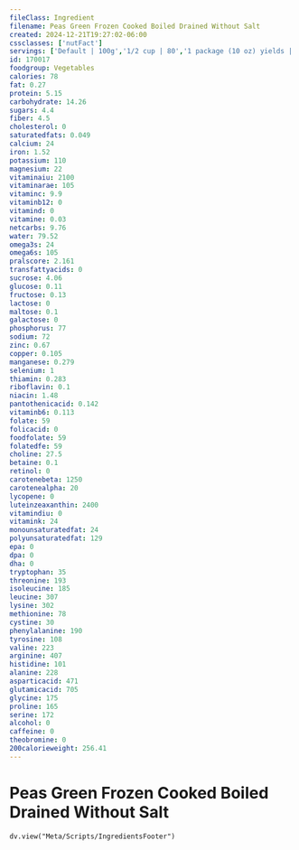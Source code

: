 ```yaml
---
fileClass: Ingredient
filename: Peas Green Frozen Cooked Boiled Drained Without Salt
created: 2024-12-21T19:27:02-06:00
cssclasses: ['nutFact']
servings: ['Default | 100g','1/2 cup | 80','1 package (10 oz) yields | 253']
id: 170017
foodgroup: Vegetables
calories: 78
fat: 0.27
protein: 5.15
carbohydrate: 14.26
sugars: 4.4
fiber: 4.5
cholesterol: 0
saturatedfats: 0.049
calcium: 24
iron: 1.52
potassium: 110
magnesium: 22
vitaminaiu: 2100
vitaminarae: 105
vitaminc: 9.9
vitaminb12: 0
vitamind: 0
vitamine: 0.03
netcarbs: 9.76
water: 79.52
omega3s: 24
omega6s: 105
pralscore: 2.161
transfattyacids: 0
sucrose: 4.06
glucose: 0.11
fructose: 0.13
lactose: 0
maltose: 0.1
galactose: 0
phosphorus: 77
sodium: 72
zinc: 0.67
copper: 0.105
manganese: 0.279
selenium: 1
thiamin: 0.283
riboflavin: 0.1
niacin: 1.48
pantothenicacid: 0.142
vitaminb6: 0.113
folate: 59
folicacid: 0
foodfolate: 59
folatedfe: 59
choline: 27.5
betaine: 0.1
retinol: 0
carotenebeta: 1250
carotenealpha: 20
lycopene: 0
luteinzeaxanthin: 2400
vitamindiu: 0
vitamink: 24
monounsaturatedfat: 24
polyunsaturatedfat: 129
epa: 0
dpa: 0
dha: 0
tryptophan: 35
threonine: 193
isoleucine: 185
leucine: 307
lysine: 302
methionine: 78
cystine: 30
phenylalanine: 190
tyrosine: 108
valine: 223
arginine: 407
histidine: 101
alanine: 228
asparticacid: 471
glutamicacid: 705
glycine: 175
proline: 165
serine: 172
alcohol: 0
caffeine: 0
theobromine: 0
200calorieweight: 256.41
---
```


# Peas Green Frozen Cooked Boiled Drained Without Salt

```dataviewjs
dv.view("Meta/Scripts/IngredientsFooter")
```
